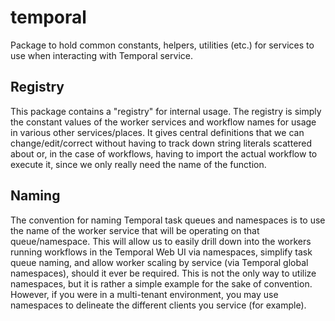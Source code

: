 # temporal

Package to hold common constants, helpers, utilities (etc.) for services to use when interacting with Temporal service.

## Registry

This package contains a "registry" for internal usage. The registry is simply the constant values of the worker services
and workflow names for usage in various other services/places. It gives central definitions that we can
change/edit/correct without having to track down string literals scattered about or, in the case of workflows, having 
to import the actual workflow to execute it, since we only really need the name of the function.

## Naming
The convention for naming Temporal task queues and namespaces is to use the name of the worker service that will be
operating on that queue/namespace. This will allow us to easily drill down into the workers running workflows in the
Temporal Web UI via namespaces, simplify task queue naming, and allow worker scaling by service (via Temporal global
namespaces), should it ever be required. This is not the only way to utilize namespaces, but it is rather a simple
example for the sake of convention. However, if you were in a multi-tenant environment, you may use namespaces to
delineate the different clients you service (for example).
